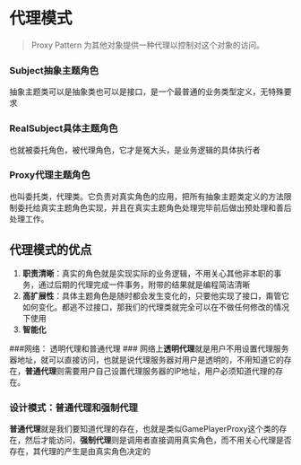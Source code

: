 # 代理模式 #
> Proxy Pattern 为其他对象提供一种代理以控制对这个对象的访问。

### Subject抽象主题角色 ###
抽象主题类可以是抽象类也可以是接口，是一个最普通的业务类型定义，无特殊要求

### RealSubject具体主题角色 ###
也就被委托角色，被代理角色，它才是冤大头，是业务逻辑的具体执行者

### Proxy代理主题角色 ###
也叫委托类，代理类。它负责对真实角色的应用，把所有抽象主题类定义的方法限制委托给真实主题角色实现，并且在真实主题角色处理完毕前后做出预处理和善后处理工作。

## 代理模式的优点 ##
1. **职责清晰**：真实的角色就是实现实际的业务逻辑，不用关心其他非本职的事务，通过后期的代理完成一件事务，附带的结果就是编程简洁清晰
2. **高扩展性**：具体主题角色是随时都会发生变化的，只要他实现了接口，甭管它如何变化。都逃不过接口，那我们的代理类就完全可以在不做任何修改的情况下使用
3. **智能化**

###网络： 透明代理和普通代理 ###
网络上**透明代理**就是用户不用设置代理服务器地址，就可以直接访问，也就是说代理服务器对用户是透明的，不用知道它的存在，**普通代理**则需要用户自己设置代理服务器的IP地址，用户必须知道代理的存在。

### 设计模式：普通代理和强制代理 ###
**普通代理**就是我们要知道代理的存在，也就是类似GamePlayerProxy这个类的存在，然后才能访问，**强制代理**则是调用者直接调用真实角色，而不用关心代理是否存在，其代理的产生是由真实角色决定的

